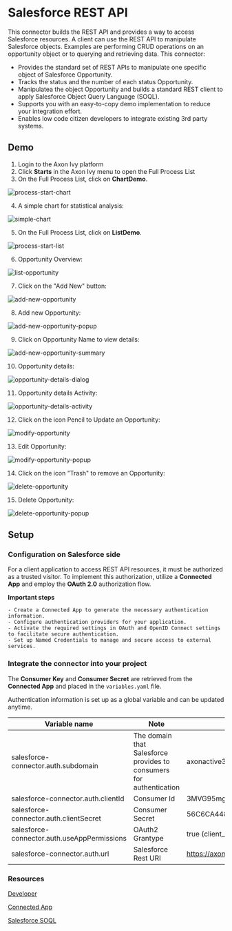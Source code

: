 # Salesforce REST API

This connector builds the REST API and provides a way to access Salesforce resources. A client can use the REST API to manipulate Salesforce objects. Examples are performing CRUD operations on an opportunity object or to querying and retrieving data. This connector:

- Provides the standard set of REST APIs to manipulate one specific object of Salesforce Opportunity.
- Tracks the status and the number of each status Opportunity.
- Manipulatea the object Opportunity and builds a standard REST client to apply Salesforce Object Query Language (SOQL).
- Supports you with an easy-to-copy demo implementation to reduce your integration effort.
- Enables low code citizen developers to integrate existing 3rd party systems.

## Demo

  1. Login to the Axon Ivy platform
  2. Click **Starts** in the Axon Ivy menu to open the Full Process List
  3. On the Full Process List, click on **ChartDemo**.
  
  ![process-start-chart](/salesforce-connector-product/doc/img/sf-start-chart.png)
  
  4. A simple chart for statistical analysis:
  
  ![simple-chart](/salesforce-connector-product/doc/img/sf-chart.png)
  
  5. On the Full Process List, click on **ListDemo**.
  
  ![process-start-list](/salesforce-connector-product/doc/img/sf-start-list.png)
  
  6. Opportunity Overview:
  
  ![list-opportunity](/salesforce-connector-product/doc/img/sf-list.png)
  
  7. Click on the "Add New" button:
  
  ![add-new-opportunity](/salesforce-connector-product/doc/img/sf-start-addNew.png)
  
  8. Add new Opportunity:
  
  ![add-new-opportunity-popup](/salesforce-connector-product/doc/img/sf-addNew.png)
  
  9. Click on Opportunity Name to view details:
  
  ![add-new-opportunity-summary](/salesforce-connector-product/doc/img/sf-start-detail.png)
  
  10. Opportunity details:
  
  ![opportunity-details-dialog](/salesforce-connector-product/doc/img/sf-detail.png)
  
  11. Opportunity details Activity:
  
  ![opportunity-details-activity](/salesforce-connector-product/doc/img/sf-detail-activity.png)
  
  12. Click on the icon Pencil to Update an Opportunity:
  
  ![modify-opportunity](/salesforce-connector-product/doc/img/sf-start-edit.png)
  
  13. Edit Opportunity:
  
  ![modify-opportunity-popup](/salesforce-connector-product/doc/img/sf-edit.png)
  
  14. Click on the icon "Trash" to remove an Opportunity:
  
  ![delete-opportunity](/salesforce-connector-product/doc/img/sf-start-delete.png)
  
  15. Delete Opportunity:
  
  ![delete-opportunity-popup](/salesforce-connector-product/doc/img/sf-delete.png)


## Setup

### Configuration on Salesforce side
  For a client application to access REST API resources, it must be authorized as a trusted visitor. To implement this authorization, utilize a **Connected App** and employ the **OAuth 2.0** authorization flow.

  **Important steps**
  
    - Create a Connected App to generate the necessary authentication information.
    - Configure authentication providers for your application.
    - Activate the required settings in OAuth and OpenID Connect settings to facilitate secure authentication.
    - Set up Named Credentials to manage and secure access to external services.


### Integrate the connector into your project
  The **Consumer Key** and **Consumer Secret** are retrieved from the **Connected App** and placed in the `variables.yaml` file.

  Authentication information is set up as a global variable and can be updated anytime.

  
  | Variable name                              | Note                                          |Example                                                                               |
  |--------------------------------------------|-----------------------------------------------|--------------------------------------------------------------------------------------|
  |salesforce-connector.auth.subdomain         |The domain that Salesforce provides to consumers for authentication         |axonactive3-dev-ed.develop                                                            |
  |salesforce-connector.auth.clientId          |Consumer Id                                    |3MVG95mg0lk4bathQF4Z_F1GcZZPr8ztvo29c53HhwOXnCKBkP8LkxHnb5KlydXj3Oomw0VHsY |
  |salesforce-connector.auth.clientSecret      |Consumer Secret                                |56C6CA448B49032828FE4C4DF16D1AF4804B8CC734E066B255A5B31A                     |
  |salesforce-connector.auth.useAppPermissions |OAuth2 Grantype                                |true (client_credentials)                                                             |
  |salesforce-connector.auth.url               |Salesforce Rest URI                            |https://axonactive3-dev-ed.develop.my.salesforce.com/services/data/v58.0              |


### Resources
[Developer](https://developer.salesforce.com/docs)

[Connected App](https://help.salesforce.com/s/articleView?id=sf.connected_app_client_credentials_setup.htm&type=5)

[Salesforce SOQL](https://developer.salesforce.com/docs/atlas.en-us.soql_sosl.meta/soql_sosl/sforce_api_calls_soql.htm)


